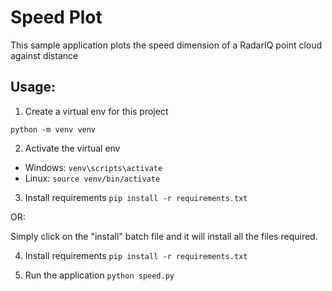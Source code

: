 Speed Plot
============================

This sample application plots the speed dimension of a RadarIQ
point cloud against distance

Usage:
------

1. Create a virtual env for this project

``python -m venv venv``

2. Activate the virtual env

* Windows: ``venv\scripts\activate``
* Linux: ``source venv/bin/activate``

3. Install requirements
``pip install -r requirements.txt``

OR:

Simply click on the "install" batch file and it will install
all the files required.

4. Install requirements
``pip install -r requirements.txt``

5. Run the application
``python speed.py``